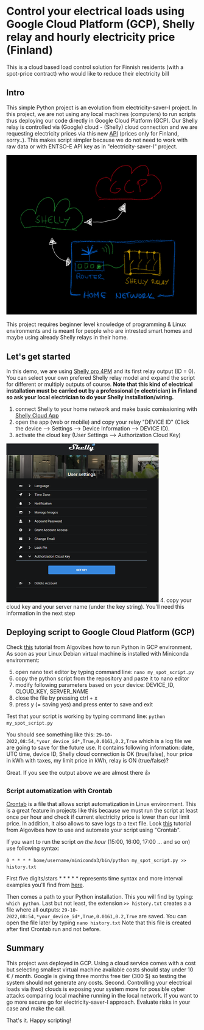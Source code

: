 # Control your electrical loads using Google Cloud Platform (GCP), Shelly relay and hourly electricity price (Finland)
This is a cloud based load control solution for Finnish residents (with a spot-price contract) who would like to reduce their electricity bill

## Intro
This simple Python project is an evolution from electricity-saver-I project. In this project, we are not using any local machines (computers) to run scripts thus deploying our code directly in Google Cloud Platform (GCP). Our Shelly relay is controlled via (Google) cloud - (Shelly) cloud connection and  we are requesting electricity prices via this new [API]( https://api.spot-hinta.fi/swagger/ui/#/Pörssihinnat%20tänään%20-%20hinta%20ja%20kuluvan%20tunnin%20'rank'/JustNow) (prices only for Finland, sorry..). This makes script simpler because we do not need to work with raw data or with ENTSO-E API key as in "electricity-saver-I" project.

<img src="/images/architecture.jpg" width="500">

This project requires beginner level knowledge of programming & Linux environments and is meant for people who are intrested smart homes and maybe using already Shelly relays in their home.

## Let's get started
In this demo, we are using [Shelly pro 4PM](https://www.shelly.cloud/knowledge-base/devices/shelly-pro-4pm/) and its first relay output (ID = 0). You can select your own prefered Shelly relay model and expand the script for different or multiply outputs of course. **Note that this kind of electrical installation must be carried out by a professional (= electrician) in Finland so ask your local electrician to do your Shelly installation/wiring.** 

1. connect Shelly to your home network and make basic comissioning with [Shelly Cloud App](https://www.shelly.cloud/support/cloud-connected/)
2. open the app (web or mobile) and copy your relay "DEVICE ID" (Click the device --> Settings --> Device Information --> DEVICE ID).
3. activate the cloud key (User Settings --> Authorization Cloud Key)
<img src="/images/getcloudkey.png" width="400">
4. copy your cloud key and your server name (under the key string). You'll need this information in the next step

## Deploying script to Google Cloud Platform (GCP)
Check [this](https://www.youtube.com/watch?v=lIJlhKrP_SI) tutorial from Algovibes how to run Python in GCP environment. As soon as your Linux Debian virtual machine is installed with Miniconda environment: 

5. open nano text editor by typing command line: ```` nano my_spot_script.py ````
6. copy the python script from the repository and paste it to nano editor
7. modify following parameters based on your device: DEVICE_ID, CLOUD_KEY, SERVER_NAME
7. close the file by pressing ctrl + x
8. press y (= saving yes) and press enter to save and exit 

Test that your script is working by typing command line: ```` python my_spot_script.py ````

You should see something like this: ````29-10-2022,08:54,*your_device_id*,True,0.0161,0.2,True```` which is a log file we are going to save for the future use. It contains following information: date, UTC time, device ID, Shelly cloud connection is OK (true/false), hour price in kWh with taxes, my limit price in kWh, relay is ON (true/false)?

Great. If you see the output above we are almost there :thumbsup:

### Script automatization with Crontab

[Crontab](https://www.adminschoice.com/crontab-quick-reference) is a file that allows script automatization in Linux environment. This is a great feature in projects like this because we must run the script at least once per hour and check if current electricity price is lower than our limit price. In addition, it also allows to save logs to a text file. Look [this](https://www.youtube.com/watch?v=kjrC1N8K8MI) tutorial from Algovibes how to use and automate your script using "Crontab". 

If you want to run the script *on the hour* (15:00, 16:00, 17:00 ... and so on) use following syntax:<br>

```` 0 * * * * home/username/miniconda3/bin/python my_spot_script.py >> history.txt ```` 

First five digits/stars * * * * * represents time syntax and more interval examples you'll find from [here](https://crontab.guru/examples.html).

Then comes a path to your Python installation. This you will find by typing: ````which python````. Last but not least, the extension ````>> history.txt```` creates a a file where all outputs: ````29-10-2022,08:54,*your_device_id*,True,0.0161,0.2,True```` are saved. You can open the file later by typing ````nano history.txt```` Note that this file is created after first Crontab run and not before.

## Summary

This project was deployed in GCP. Using a cloud service comes with a cost but selecting smallest virtual machine available costs should stay under 10 € / month. Google is giving three months free tier (300 $) so testing the system should not generate any costs. Second. Controlling your electrical loads via (two) clouds is exposing your system more for possible cyber attacks comparing local machine running in the local network. If you want to go more secure go for electricity-saver-I approach. Evaluate risks in your case and make the call.

That's it. Happy scripting!




